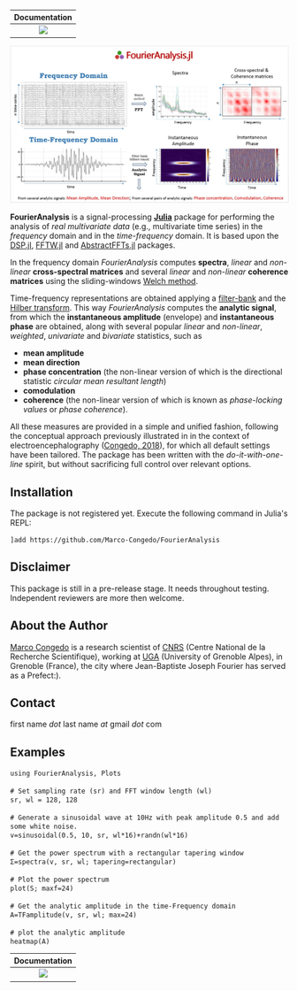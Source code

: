 | **Documentation**  | 
|:---------------------------------------:|
| [![](https://img.shields.io/badge/docs-dev-blue.svg)](https://Marco-Congedo.github.io/FourierAnalysis.jl/dev) |

![](/docs/src/assets/Fig1.jpg)

**FourierAnalysis** is a signal-processing [**Julia**](https://julialang.org/) package for
performing the analysis of *real multivariate data* (e.g., multivariate time series)
in the *frequency* domain and in the *time-frequency* domain. It is based upon the
[DSP.jl](https://github.com/JuliaDSP/DSP.jl), [FFTW.jl](https://github.com/JuliaMath/FFTW.jl) and [AbstractFFTs.jl](https://github.com/JuliaMath/AbstractFFTs.jl) packages.

In the frequency domain *FourierAnalysis* computes **spectra**, *linear* and
*non-linear* **cross-spectral matrices** and several *linear* and *non-linear* **coherence matrices** using the sliding-windows [Welch method](https://en.wikipedia.org/wiki/Welch%27s_method).

Time-frequency representations are obtained applying a
[filter-bank](https://en.wikipedia.org/wiki/Filter_bank) and the
[Hilber transform](https://en.wikipedia.org/wiki/Hilbert_transform).
This way *FourierAnalysis* computes the **analytic signal**, from which the **instantaneous amplitude** (envelope) and **instantaneous phase** are obtained, along with several popular *linear* and *non-linear*, *weighted*, *univariate* and *bivariate* statistics, such as
- **mean amplitude** 
- **mean direction** 
- **phase concentration** (the non-linear version of which is the directional statistic *circular mean resultant length*)
- **comodulation**
- **coherence** (the non-linear version of which is known as *phase-locking values* or *phase coherence*).

All these measures are provided in a simple and unified fashion, following the conceptual approach previously illustrated in
in the context of electroencephalography ([Congedo, 2018](https://hal.archives-ouvertes.fr/hal-01868538v2/document)), for which all default settings have been tailored. The package has been written with the *do-it-with-one-line* spirit, but without sacrificing full control over relevant options.

## Installation

The package is not registered yet.
Execute the following command in Julia's REPL:

    ]add https://github.com/Marco-Congedo/FourierAnalysis

## Disclaimer

This package is still in a pre-release stage. It needs throughout testing.
Independent reviewers are more then welcome.

## About the Author

[Marco Congedo](https://sites.google.com/site/marcocongedo) is
a research scientist of [CNRS](http://www.cnrs.fr/en) (Centre National de la Recherche Scientifique), working at [UGA](https://www.univ-grenoble-alpes.fr/english/) (University of Grenoble Alpes), in Grenoble (France), the city where Jean-Baptiste Joseph Fourier has served as a Prefect:).

## Contact 
first name *dot* last name *at* gmail *dot* com

## Examples
```
using FourierAnalysis, Plots

# Set sampling rate (sr) and FFT window length (wl)
sr, wl = 128, 128

# Generate a sinusoidal wave at 10Hz with peak amplitude 0.5 and add some white noise.
v=sinusoidal(0.5, 10, sr, wl*16)+randn(wl*16)

# Get the power spectrum with a rectangular tapering window
Σ=spectra(v, sr, wl; tapering=rectangular)

# Plot the power spectrum
plot(S; maxf=24)

# Get the analytic amplitude in the time-Frequency domain
A=TFamplitude(v, sr, wl; max=24)

# plot the analytic amplitude
heatmap(A)

```


| **Documentation**  | 
|:---------------------------------------:|
| [![](https://img.shields.io/badge/docs-dev-blue.svg)](https://Marco-Congedo.github.io/FourierAnalysis.jl/dev) |
